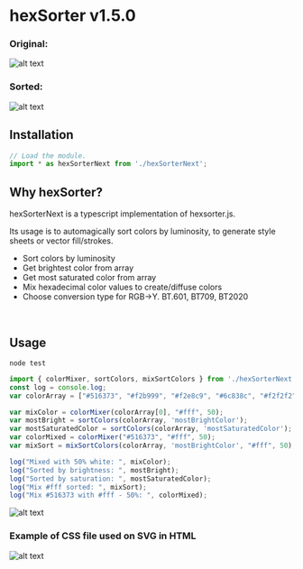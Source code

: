 # hexSorter v1.5.0

### Original:
![alt text](https://raw.githubusercontent.com/dagthomas/hexSorter/master/images/unsorted_hexSorter.png "Unsorted Color Array")

### Sorted:
![alt text](https://raw.githubusercontent.com/dagthomas/hexSorter/master/images/sorted_hexSorter.png "Sorted Color Array")

## Installation


```js
// Load the module.
import * as hexSorterNext from './hexSorterNext';
```

## Why hexSorter?

hexSorterNext is a typescript implementation of hexsorter.js.<br>

Its usage is to automagically sort colors by luminosity, to generate style<br>
sheets or vector fill/strokes.<br>

 * Sort colors by luminosity
 * Get brightest color from array
 * Get most saturated color from array
 * Mix hexadecimal color values to create/diffuse colors
 * Choose conversion type for RGB->Y. BT.601, BT709, BT2020
 <br>

## Usage
```shell
node test
```

```js
import { colorMixer, sortColors, mixSortColors } from './hexSorterNext';
const log = console.log;
var colorArray = ["#516373", "#f2b999", "#f2e8c9", "#6c838c", "#f2f2f2"];

var mixColor = colorMixer(colorArray[0], "#fff", 50);
var mostBright = sortColors(colorArray, 'mostBrightColor');
var mostSaturatedColor = sortColors(colorArray, 'mostSaturatedColor');
var colorMixed = colorMixer("#516373", "#fff", 50);
var mixSort = mixSortColors(colorArray, 'mostBrightColor', "#fff", 50);

log("Mixed with 50% white: ", mixColor);
log("Sorted by brightness: ", mostBright);
log("Sorted by saturation: ", mostSaturatedColor);
log("Mix #fff sorted: ", mixSort);
log("Mix #516373 with #fff - 50%: ", colorMixed);

```


![alt text](https://raw.githubusercontent.com/dagthomas/hexSorter/master/images/output_hexSorter.png "Sorted Color Array")

### Example of CSS file used on SVG in HTML
![alt text](https://raw.githubusercontent.com/dagthomas/hexSorter/master/images/example_hexSorter.png "Example of palette applied to SVG")

